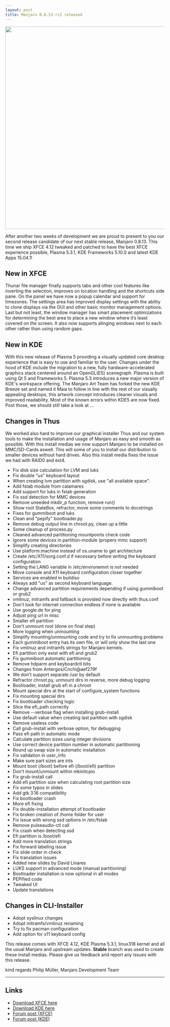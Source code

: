 ```yaml
---
layout: post
title: Manjaro 0.8.13-rc2 released
---
```


<img width="640" src="https://lh6.googleusercontent.com/-_GharBx7VfQ/VTKJZmEOccI/AAAAAAAAHy4/e4zeGqIr1tw/w948-h533-no/snapshot1.png">

After another two weeks of development we are proud to present to you our second release candidate of our next stable release, Manjaro 0.8.13. This time we ship XFCE 4.12 tweaked and patched to have the best XFCE experience possible, Plasma 5.3.1, KDE Frameworks 5.10.0 and latest KDE Apps 15.04.1!

## New in XFCE

Thunar file manager finally supports tabs and other cool features like inverting the selection, improves on location handling and the shortcuts side pane. On the panel we have now a popup calendar and support for timezones. The settings area has improved display settings with the ability to clone displays via the GUI and other basic monitor management options. Last but not least, the window manager has smart placement optimizations for determining the best area to place a new window where it’s least covered on the screen. It also now supports alinging windows next to each other rather than using random gaps.

## New in KDE

With this new release of Plasma 5 providing a visually updated core desktop experience that is easy to use and familiar to the user. Changes under the hood of KDE include the migration to a new, fully hardware-accelerated graphics stack centered around an OpenGL(ES) scenegraph. Plasma is built using Qt 5 and Frameworks 5. Plasma 5.3 introduces a new major version of KDE's workspace offering. The Manjaro Art Team has forked the new KDE Breeze set and named it Maia to follow in line with the rest of our visually appealing desktops, this artwork concept introduces cleaner visuals and improved readability. Most of the known errors within KDE5 are now fixed. Post those, we should still take a look at ...

## Changes in Thus

We worked also hard to improve our graphical installer Thus and our system tools to make the installation and usage of Manjaro as easy and smooth as possible. With this install medias we now support Manjaro to be installed on MMC/SD-Cards aswell. This will some of you to install our distribution to smaller devices without hard drives. Also this install media fixes the issue we had with RAID0 and ext4.

* Fix disk size calculation for LVM and luks
* Fix double "us" keyboard layout
* When creating lvm partition with sgdisk, use "all available space".
* Add fstab module from calamares
* Add support for luks in fstab generation
* Fix ssd detection for MMC devices
* Remove uneeded mkdir_p function, remove run()
* Show root StateBox, refractor, move some comments to docstrings
* Fixes for gummiboot and luks
* Clean and "pepify" bootloader.py
* Remove debug output line in chroot.py, clean up a little
* Some cleanup of process.py
* Cleaned advanced partitioning mountpoints check code
* Ignore some devices in partition-module (propers mmc support)
* Simplify creating directories
* Use platform.machine instead of os.uname to get architecture
* Create /etc/X11/xorg.conf.d if necessary before writing the keyboard configuration
* Setting the LANG variable in /etc/environemnt is not needed
* Move console and X11 keyboard configuration closer together
* Services are enabled in buildiso
* Always add "us" as second keyboard language. 
* Change advanced partition requirements depending if using gummiboot or grub2
* vmlinuz, initramfs and fallback is provided now directly with thus.conf
* Don't look for internet connection endless if none is available
* Use google.de for ping
* Adjust ping url in misc
* Smaller efi partition
* Don't unmount root (done on final step)
* More logging when unmounting
* Simplify mounting/unmounting code and try to fix unmounting problems
* Each gummiboot entry has its own file, or will only show the last one
* Fix vmlinuz and initramfs strings for Manjaro kernels.
* Efi partition only exist with efi and grub2
* Fix gummiboot automatic partitioning
* Remove hdparm and keyboardctl bits
* Changes from Antergos/Cnchi@aef279f
* We don't support separate /usr by default
* Refractor chroot.py, unmount dirs in reverse, more debug logging
* Bootloader, install grub efi in a chroot
* Mount special dirs at the start of configure_system functions
* Fix mounting special dirs
* Fix bootloader checking logic
* Slice the efi_path correctly
* Remove --verbose flag when installing grub-install
* Use default value when creating last partition with sgdisk
* Remove useless code
* Call grub-install with verbose option, for debugging
* Pass efi path in automatic mode
* Calculate partition sizes using integer divisions
* Use correct device partition number in automatic partitioning
* Round up swap size in automatic installation
* Fix validation in user_info
* Make sure part sizes are ints
* Mount boot (/boot) before efi (/boot/efi) partition
* Don't mount/unmount within mkinitcpio
* Fix grub-install call
* Add efi partition size when calculating root partition size
* Fix some typos in slides
* Add gtk 3.16 compatibility
* Fix bootloader crash
* More efi fixing
* Fix double-installation attempt of bootloader
* Fix broken creation of /home folder for user
* Fix issue with wrong ssd options in /etc/fstab
* Remove pulseaudio-ctl call
* Fix crash when detecting ssd
* Efi partition is /boot/efi
* Add more translation strings
* Fix forward labeling issue
* Fix slide order in check
* Fix translation issues
* Added new slides by David Linares
* LUKS support in advanced mode (manual partitioning)
* Bootloader installation is now optional in all modes
* PEPified code
* Tweaked UI
* Update translations

## Changes in CLI-Installer
* Adopt syslinux changes
* Adopt initramfs/vmlinuz renaming
* Try to fix pacman configuration
* Add option for x11 keyboard config

This release comes with XFCE 4.12, KDE Plasma 5.3.1, linux318 kernel and all the usual Manjaro and upstream updates. **Stable** branch was used to create these install medias. Please give us feedback and report any issues with this release.

kind regards
Philip Müller, Manjaro Development Team

----

## Links

* [Download XFCE here](http://sourceforge.net/projects/manjarotest/files/0.8.13/xfce/0.8.13-rc2/)
* [Download KDE here](http://sourceforge.net/projects/manjarotest/files/0.8.13/kde/0.8.13-rc2/)
* [Forum post (XFCE)](https://forum.manjaro.org/index.php?topic=23169.0)
* [Forum post (KDE)](https://forum.manjaro.org/index.php?topic=23170.0)

